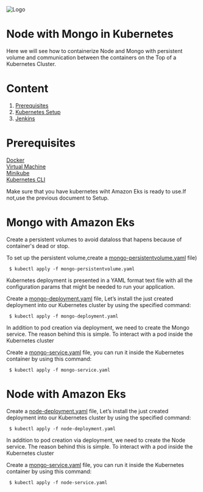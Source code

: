 ![Logo](https://github.com/TharaniRajan/Jenkins-Docker/blob/master/docs/GeppettoIcon.png?raw=true"Logo")

# Node with Mongo in Kubernetes<br/>
   Here we will see how to containerize Node and Mongo with persistent volume and communication between the containers on the Top of a Kubernetes Cluster.

# Content
1. [Prerequisites](#prerequisites)
1. [Kubernetes Setup](#kubernetes-setup)
1. [Jenkins](#jenkins-setup)

# Prerequisites<br/> 
  [Docker](https://docs.docker.com/install/) <br/> 
  [Virtual Machine](https://www.virtualbox.org/wiki/Downloads) <br/> 
  [Minikube](https://kubernetes.io/docs/tasks/tools/install-minikube/) <br/> 
  [Kubernetes CLI](https://kubernetes.io/docs/tasks/tools/install-kubectl/) <br/> 
  
  Make sure that you have kubernetes wiht Amazon Eks is ready to use.If not,use the previous document to Setup.
  
 # Mongo with Amazon Eks
 
  Create a persistent volumes to avoid dataloss that hapens because of container's dead or stop.
 
  To set up the persistent volume,create a [mongo-persistentvolume.yaml](https://github.com/TharaniRajan/Jenkins-Docker/blob/master/node_mongo_eks/mongo-persistentvolume.yaml) file)
 
     $ kubectl apply -f mongo-persistentvolume.yaml
 
  Kubernetes deployment is presented in a YAML format text file with all the configuration params that might be needed to run   your application.
  
  Create a [mongo-deployment.yaml](https://github.com/TharaniRajan/Jenkins-Docker/blob/master/node_mongo_eks/mongo-deployment.yaml) file, Let’s install the just created deployment into our Kubernetes cluster by using the specified command:
  
     $ kubectl apply -f mongo-deployment.yaml
     
  In addition to pod creation via deployment, we need to create the Mongo service. The reason behind this is simple. To       interact with a pod inside the Kubernetes cluster   
  
  Create a [mongo-service.yaml](https://github.com/TharaniRajan/Jenkins-Docker/blob/master/node_mongo_eks/mongo-service.yaml) file,  you can run it inside the Kubernetes container by using this command:
      
     $ kubectl apply -f mongo-service.yaml
         
 # Node with Amazon Eks 
 
  Create a [node-deployment.yaml](https://github.com/TharaniRajan/Jenkins-Docker/blob/master/node_mongo_eks/node-deployment.yaml) file, Let’s install the just created deployment into our Kubernetes cluster by using the specified command:
  
     $ kubectl apply -f node-deployment.yaml
     
  In addition to pod creation via deployment, we need to create the Node service. The reason behind this is simple. To       interact with a pod inside the Kubernetes cluster   
  
  Create a [mongo-service.yaml](https://github.com/TharaniRajan/Jenkins-Docker/blob/master/node_mongo_eks/node-service.yaml) file,  you can run it inside the Kubernetes container by using this command:
      
     $ kubectl apply -f node-service.yaml
 
